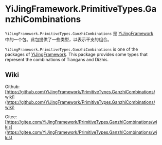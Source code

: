 ﻿# YiJingFramework.PrimitiveTypes.GanzhiCombinations

`YiJingFramework.PrimitiveTypes.GanzhiCombinations` 是 [YiJingFramework](https://yjfwk.yueyinqiu.top/) 中的一个包。此包提供了一些类型，以表示干支的组合。

`YiJingFramework.PrimitiveTypes.GanzhiCombinations` is one of the packages of [YiJingFramework](https://yjfwk.yueyinqiu.top/). This package provides some types that represent the combinations of Tiangans and Dizhis.

## Wiki

Github: [https://github.com/YiJingFramework/PrimitiveTypes.GanzhiCombinations/wiki](https://github.com/YiJingFramework/PrimitiveTypes.GanzhiCombinations/wiki)

Gitee: [https://gitee.com/YiJingFramework/PrimitiveTypes.GanzhiCombinations/wikis](https://gitee.com/YiJingFramework/PrimitiveTypes.GanzhiCombinations/wikis)